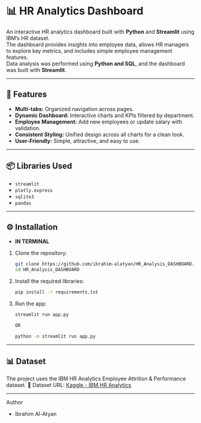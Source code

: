 # 📊 HR Analytics Dashboard

An interactive HR analytics dashboard built with **Python** and **Streamlit** using IBM’s HR dataset.  
The dashboard provides insights into employee data, allows HR managers to explore key metrics, and includes simple employee management features.  
Data analysis was performed using **Python and SQL**, and the dashboard was built with **Streamlit**.

---

## 🚀 Features
- **Multi-tabs:** Organized navigation across pages.  
- **Dynamic Dashboard:** Interactive charts and KPIs filtered by department.  
- **Employee Management:** Add new employees or update salary with validation.  
- **Consistent Styling:** Unified design across all charts for a clean look.  
- **User-Friendly:** Simple, attractive, and easy to use.

---

## 📦 Libraries Used
- `streamlit`  
- `plotly.express`  
- `sqlite3`  
- `pandas`  

---

## ⚙️ Installation
- **IN TERMINAL**

1. Clone the repository:
   ```bash
   git clone https://github.com/ibrahim-alatyan/HR_Analysis_DASHBOARD.git
   cd HR_Analysis_DASHBOARD

2. Install the required libraries:
    ```bash
    pip install -r requirements.txt

3. Run the app:
    ```bash
    streamlit run app.py

    OR

    python -m streamlit run app.py

---

## 📊 Dataset

The project uses the IBM HR Analytics Employee Attrition & Performance dataset.
🔗 Dataset URL: [Kaggle - IBM HR Analytics](https://www.kaggle.com/datasets/pavansubhasht/ibm-hr-analytics-attrition-dataset)

---

Author
- Ibrahim Al-Atyan